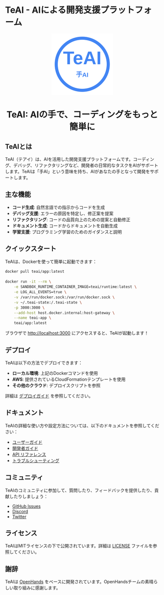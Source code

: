 # TeAI - AIによる開発支援プラットフォーム

<div align="center">
  <img src="docs/images/teai-logo.png" alt="TeAI Logo" width="200">
  <h1 align="center">TeAI: AIの手で、コーディングをもっと簡単に</h1>
</div>

## TeAIとは

TeAI（テアイ）は、AIを活用した開発支援プラットフォームです。コーディング、デバッグ、リファクタリングなど、開発者の日常的なタスクをAIがサポートします。TeAIは「手AI」という意味を持ち、AIがあなたの手となって開発をサポートします。

## 主な機能

- **コード生成**: 自然言語での指示からコードを生成
- **デバッグ支援**: エラーの原因を特定し、修正案を提案
- **リファクタリング**: コードの品質向上のための提案と自動修正
- **ドキュメント生成**: コードからドキュメントを自動生成
- **学習支援**: プログラミング学習のためのガイダンスと説明

## クイックスタート

TeAIは、Dockerを使って簡単に起動できます：

```bash
docker pull teai/app:latest

docker run -it --rm \
    -e SANDBOX_RUNTIME_CONTAINER_IMAGE=teai/runtime:latest \
    -e LOG_ALL_EVENTS=true \
    -v /var/run/docker.sock:/var/run/docker.sock \
    -v ~/.teai-state:/.teai-state \
    -p 3000:3000 \
    --add-host host.docker.internal:host-gateway \
    --name teai-app \
    teai/app:latest
```

ブラウザで [http://localhost:3000](http://localhost:3000) にアクセスすると、TeAIが起動します！

## デプロイ

TeAIは以下の方法でデプロイできます：

- **ローカル環境**: 上記のDockerコマンドを使用
- **AWS**: 提供されているCloudFormationテンプレートを使用
- **その他のクラウド**: デプロイスクリプトを参照

詳細は [デプロイガイド](docs/deployment.md) を参照してください。

## ドキュメント

TeAIの詳細な使い方や設定方法については、以下のドキュメントを参照してください：

- [ユーザーガイド](docs/user-guide.md)
- [開発者ガイド](docs/developer-guide.md)
- [API リファレンス](docs/api-reference.md)
- [トラブルシューティング](docs/troubleshooting.md)

## コミュニティ

TeAIのコミュニティに参加して、質問したり、フィードバックを提供したり、貢献したりしましょう：

- [GitHub Issues](https://github.com/teai-jp/teai/issues)
- [Discord](https://discord.gg/teai)
- [Twitter](https://twitter.com/teai_jp)

## ライセンス

TeAIはMITライセンスの下で公開されています。詳細は [LICENSE](LICENSE) ファイルを参照してください。

## 謝辞

TeAIは [OpenHands](https://github.com/All-Hands-AI/OpenHands) をベースに開発されています。OpenHandsチームの素晴らしい取り組みに感謝します。